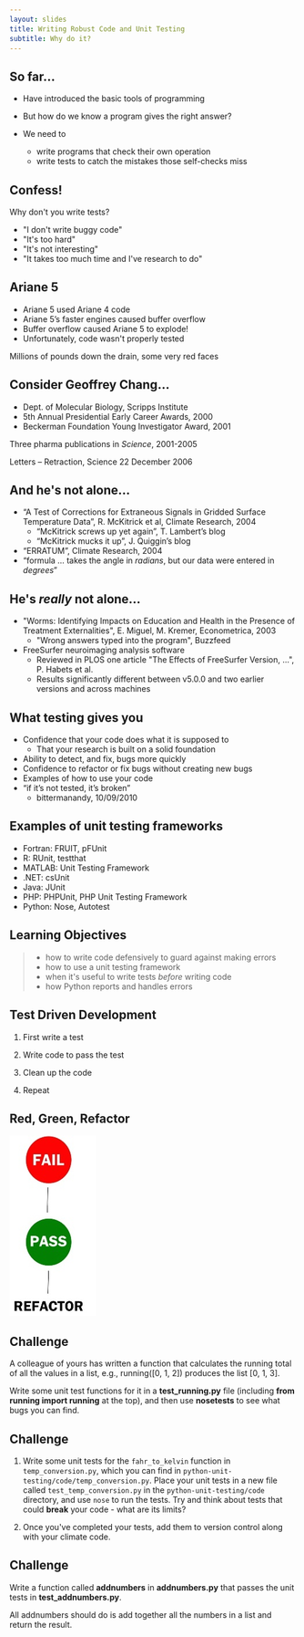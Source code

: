 ```yaml
---
layout: slides
title: Writing Robust Code and Unit Testing
subtitle: Why do it?
---
```


## So far...

- Have introduced the basic tools of programming
- But how do we know a program gives the right answer?

- We need to
    + write programs that check their own operation
    + write tests to catch the mistakes those self-checks miss

## Confess!

Why don't you write tests?

- "I don't write buggy code"
- "It's too hard"
- "It's not interesting"
- "It takes too much time and I've research to do"

## Ariane 5

- Ariane 5 used Ariane 4 code
- Ariane 5’s faster engines caused buffer overflow
- Buffer overflow caused Ariane 5 to explode!
- Unfortunately, code wasn't properly tested

Millions of pounds down the drain, some very red faces

## Consider Geoffrey Chang...

- Dept. of Molecular Biology, Scripps Institute
- 5th Annual Presidential Early Career Awards, 2000
- Beckerman Foundation Young Investigator Award, 2001 

Three pharma publications in *Science*, 2001-2005

Letters – Retraction, Science 22 December 2006

## And he's not alone...

- “A Test of Corrections for Extraneous Signals in Gridded Surface Temperature Data”, R. McKitrick et al, Climate Research, 2004
    + “McKitrick screws up yet again”, T. Lambert’s blog
    + “McKitrick mucks it up”, J. Quiggin’s blog
- “ERRATUM”, Climate Research, 2004
- “formula … takes the angle in *radians*, but our data were entered in *degrees*”

## He's *really* not alone...

- "Worms: Identifying Impacts on Education and Health in the Presence of Treatment Externalities", E. Miguel, M. Kremer, Econometrica, 2003
    + "Wrong answers typed into the program", Buzzfeed
- FreeSurfer neuroimaging analysis software
    + Reviewed in PLOS one article "The Effects of FreeSurfer Version, ...", P. Habets et al.
    + Results significantly different between v5.0.0 and two earlier versions and across machines

## What testing gives you

- Confidence that your code does what it is supposed to
    + That your research is built on a solid foundation
- Ability to detect, and fix, bugs more quickly
- Confidence to refactor or fix bugs without creating new bugs
- Examples of how to use your code
- “if it’s not tested, it’s broken”
    + bittermanandy, 10/09/2010

## Examples of unit testing frameworks

- Fortran: FRUIT, pFUnit
- R: RUnit, testthat
- MATLAB: Unit Testing Framework
- .NET: csUnit
- Java: JUnit
- PHP: PHPUnit, PHP Unit Testing Framework
- Python: Nose, Autotest

## Learning Objectives

> * how to write code defensively to guard against making errors
> * how to use a unit testing framework
> * when it's useful to write tests *before* writing code
> * how Python reports and handles errors

## Test Driven Development

1. First write a test

2. Write code to pass the test

3. Clean up the code

4. Repeat

## Red, Green, Refactor

![](img/test-driven-development-with-python-3-728.jpg)

## Challenge

A colleague of yours has written a function that calculates the running total of all the values in a list, e.g., running([0, 1, 2]) produces the list [0, 1, 3]. 

Write some unit test functions for it in a **test_running.py** file (including **from running import running** at the top), and then use **nosetests** to see what bugs you can find.

## Challenge

1. Write some unit tests for the 	`fahr_to_kelvin` function in `temp_conversion.py`, which you can find in `python-unit-testing/code/temp_conversion.py`. Place your unit tests in a 
new file  called `test_temp_conversion.py` in the `python-unit-testing/code` directory, and use `nose` to run the tests. Try and think  about tests that could **break** your code - what 
are its limits?

2. Once you've completed your tests, add them to version control along with your climate code.

## Challenge

Write a function called **addnumbers** in **addnumbers.py** that passes the unit tests in **test_addnumbers.py**.

All addnumbers should do is add together all the numbers in a list and return the result.
